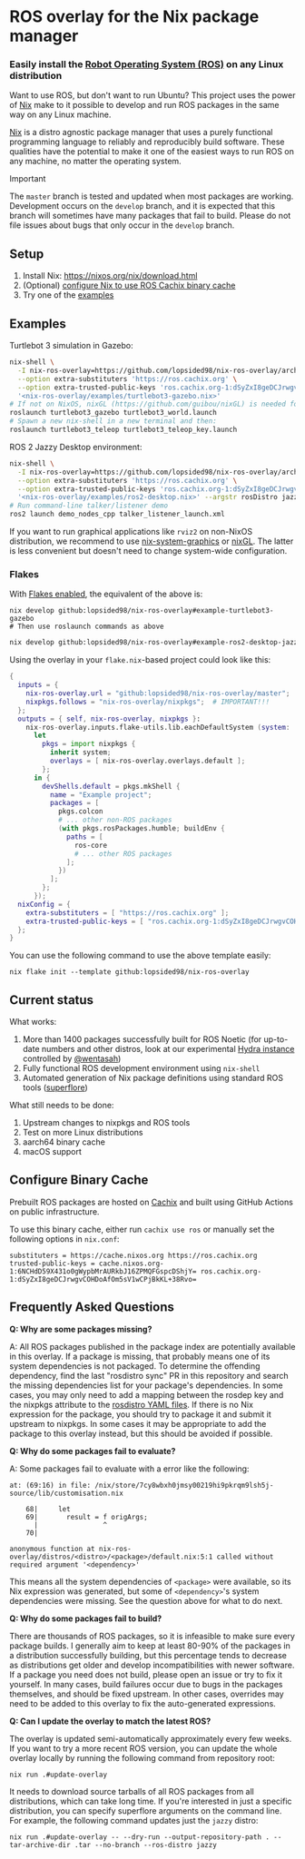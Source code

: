 # ROS overlay for the Nix package manager

### Easily install the [Robot Operating System (ROS)](http://www.ros.org/) on any Linux distribution

Want to use ROS, but don't want to run Ubuntu? This project uses the power of [Nix](https://nixos.org/nix/) make to it possible to develop and run ROS packages in the same way on any Linux machine.

[Nix](https://nixos.org/nix/) is a distro agnostic package manager that uses a purely functional programming language to reliably and reproducibly build software. These qualities have the potential to make it one of the easiest ways to run ROS on any machine, no matter the operating system.

> [!IMPORTANT]
> The `master` branch is tested and updated when most packages are working. Development occurs on the `develop` branch, and it is expected that this branch will sometimes have many packages that fail to build. Please do not file issues about bugs that only occur in the `develop` branch.

## Setup

1. Install Nix: https://nixos.org/nix/download.html
2. (Optional) [configure Nix to use ROS Cachix binary cache](#configure-binary-cache)
3. Try one of the [examples](#examples)

## Examples

Turtlebot 3 simulation in Gazebo:
```sh
nix-shell \
  -I nix-ros-overlay=https://github.com/lopsided98/nix-ros-overlay/archive/master.tar.gz \
  --option extra-substituters 'https://ros.cachix.org' \
  --option extra-trusted-public-keys 'ros.cachix.org-1:dSyZxI8geDCJrwgvCOHDoAfOm5sV1wCPjBkKL+38Rvo=' \
  '<nix-ros-overlay/examples/turtlebot3-gazebo.nix>'
# If not on NixOS, nixGL (https://github.com/guibou/nixGL) is needed for OpenGL support
roslaunch turtlebot3_gazebo turtlebot3_world.launch
# Spawn a new nix-shell in a new terminal and then:
roslaunch turtlebot3_teleop turtlebot3_teleop_key.launch
```

ROS 2 Jazzy Desktop environment:

```sh
nix-shell \
  -I nix-ros-overlay=https://github.com/lopsided98/nix-ros-overlay/archive/master.tar.gz \
  --option extra-substituters 'https://ros.cachix.org' \
  --option extra-trusted-public-keys 'ros.cachix.org-1:dSyZxI8geDCJrwgvCOHDoAfOm5sV1wCPjBkKL+38Rvo=' \
  '<nix-ros-overlay/examples/ros2-desktop.nix>' --argstr rosDistro jazzy
# Run command-line talker/listener demo
ros2 launch demo_nodes_cpp talker_listener_launch.xml
```

If you want to run graphical applications like `rviz2` on non-NixOS
distribution, we recommend to use [nix-system-graphics][] or
[nixGL][]. The latter is less convenient but doesn't need to change
system-wide configuration.

[nix-system-graphics]: https://github.com/soupglasses/nix-system-graphics
[nixGL]: https://github.com/nix-community/nixGL

### Flakes

With [Flakes enabled][flake], the equivalent of the above is:
```
nix develop github:lopsided98/nix-ros-overlay#example-turtlebot3-gazebo
# Then use roslaunch commands as above
```
```sh
nix develop github:lopsided98/nix-ros-overlay#example-ros2-desktop-jazzy
```

Using the overlay in your `flake.nix`-based project could look like this:

<!-- The following comment is for https://github.com/zimbatm/mdsh -->
<!-- [$ flake.nix](examples/flake/flake.nix) as nix -->

```nix
{
  inputs = {
    nix-ros-overlay.url = "github:lopsided98/nix-ros-overlay/master";
    nixpkgs.follows = "nix-ros-overlay/nixpkgs";  # IMPORTANT!!!
  };
  outputs = { self, nix-ros-overlay, nixpkgs }:
    nix-ros-overlay.inputs.flake-utils.lib.eachDefaultSystem (system:
      let
        pkgs = import nixpkgs {
          inherit system;
          overlays = [ nix-ros-overlay.overlays.default ];
        };
      in {
        devShells.default = pkgs.mkShell {
          name = "Example project";
          packages = [
            pkgs.colcon
            # ... other non-ROS packages
            (with pkgs.rosPackages.humble; buildEnv {
              paths = [
                ros-core
                # ... other ROS packages
              ];
            })
          ];
        };
      });
  nixConfig = {
    extra-substituters = [ "https://ros.cachix.org" ];
    extra-trusted-public-keys = [ "ros.cachix.org-1:dSyZxI8geDCJrwgvCOHDoAfOm5sV1wCPjBkKL+38Rvo=" ];
  };
}
```
You can use the following command to use the above template easily:

    nix flake init --template github:lopsided98/nix-ros-overlay

[flake]: https://wiki.nixos.org/wiki/Flakes

## Current status

What works:
1. More than 1400 packages successfully built for ROS Noetic (for
   up-to-date numbers and other distros, look at our experimental
   [Hydra instance][] controlled by [@wentasah][])
2. Fully functional ROS development environment using `nix-shell`
3. Automated generation of Nix package definitions using standard ROS tools ([superflore](https://github.com/lopsided98/superflore))

What still needs to be done:
1. Upstream changes to nixpkgs and ROS tools
2. Test on more Linux distributions
3. aarch64 binary cache
4. macOS support

[Hydra instance]: https://hydra.iid.ciirc.cvut.cz/project/nix-ros-overlay
[@wentasah]: https://github.com/wentasah

## Configure Binary Cache

Prebuilt ROS packages are hosted on [Cachix](https://ros.cachix.org) and built using GitHub Actions on public infrastructure.

To use this binary cache, either run `cachix use ros` or manually set the following options in `nix.conf`:
```
substituters = https://cache.nixos.org https://ros.cachix.org
trusted-public-keys = cache.nixos.org-1:6NCHdD59X431o0gWypbMrAURkbJ16ZPMQFGspcDShjY= ros.cachix.org-1:dSyZxI8geDCJrwgvCOHDoAfOm5sV1wCPjBkKL+38Rvo=
```

## Frequently Asked Questions

**Q: Why are some packages missing?**

A: All ROS packages published in the package index are potentially available in this overlay. If a package is missing, that probably means one of its system dependencies is not packaged. To determine the offending dependency, find the last "rosdistro sync" PR in this repository and search the missing dependencies list for your package's dependencies. In some cases, you may only need to add a mapping between the rosdep key and the nixpkgs attribute to the [rosdistro YAML files](https://github.com/lopsided98/rosdistro/tree/nixos-support/rosdep). If there is no Nix expression for the package, you should try to package it and submit it upstream to nixpkgs. In some cases it may be appropriate to add the package to this overlay instead, but this should be avoided if possible.

**Q: Why do some packages fail to evaluate?**

A: Some packages fail to evaluate with a error like the following:
```
at: (69:16) in file: /nix/store/7cy8wbxh0jmsy00219hi9pkrqm9lsh5j-source/lib/customisation.nix

    68|     let
    69|       result = f origArgs;
      |                ^
    70|

anonymous function at nix-ros-overlay/distros/<distro>/<package>/default.nix:5:1 called without required argument '<dependency>'
```
This means all the system dependencies of `<package>` were available, so its Nix expression was generated, but some of `<dependency>`'s system dependencies were missing. See the question above for what to do next.

**Q: Why do some packages fail to build?**

There are thousands of ROS packages, so it is infeasible to make sure every package builds. I generally aim to keep at least 80-90% of the packages in a distribution successfully building, but this percentage tends to decrease as distributions get older and develop incompatibilities with newer software. If a package you need does not build, please open an issue or try to fix it yourself. In many cases, build failures occur due to bugs in the packages themselves, and should be fixed upstream. In other cases, overrides may need to be added to this overlay to fix the auto-generated expressions.

**Q: Can I update the overlay to match the latest ROS?**

The overlay is updated semi-automatically approximately every few
weeks. If you want to try a more recent ROS version, you can update
the whole overlay locally by running the following command from
repository root:

```
nix run .#update-overlay
```

It needs to download source tarballs of all ROS packages from all
distributions, which can take long time. If you're interested in just
a specific distribution, you can specify superflore arguments on the
command line. For example, the following command updates just the
`jazzy` distro:

```
nix run .#update-overlay -- --dry-run --output-repository-path . --tar-archive-dir .tar --no-branch --ros-distro jazzy
```
